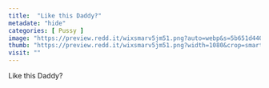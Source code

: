 ```yaml
---
title:  "Like this Daddy?"
metadate: "hide"
categories: [ Pussy ]
image: "https://preview.redd.it/wixsmarv5jm51.png?auto=webp&s=5b651d4404d2c41e8184b0eda7e2e0dbbbf6d186"
thumb: "https://preview.redd.it/wixsmarv5jm51.png?width=1080&crop=smart&auto=webp&s=fd9b1a64d38739b96541042459e31e0603fe6887"
visit: ""
---
```

Like this Daddy?
